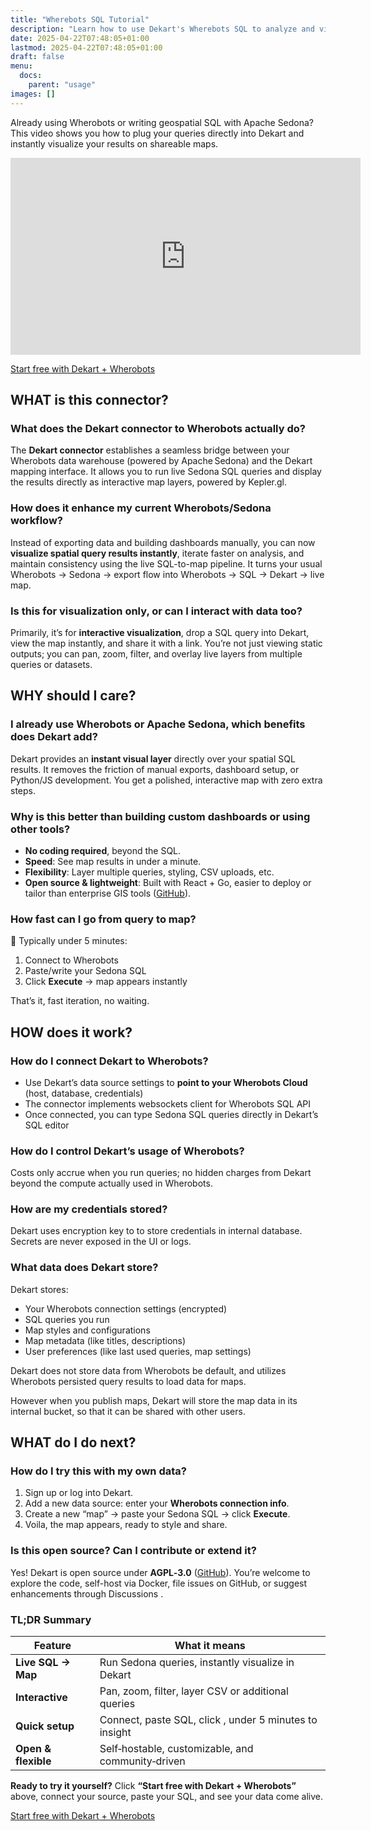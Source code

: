 ```yaml
---
title: "Wherebots SQL Tutorial"
description: "Learn how to use Dekart's Wherebots SQL to analyze and visualize geospatial data."
date: 2025-04-22T07:48:05+01:00
lastmod: 2025-04-22T07:48:05+01:00
draft: false
menu:
  docs:
    parent: "usage"
images: []
---
```


Already using Wherobots or writing geospatial SQL with Apache Sedona?
This video shows you how to plug your queries directly into Dekart and instantly visualize your results on shareable maps.

<p><iframe width="560" height="315" src="https://www.youtube.com/embed/RY9H76V_qVQ" frameborder="0" allow="accelerometer; autoplay; clipboard-write; encrypted-media; gyroscope; picture-in-picture" allowfullscreen></iframe></p>

<p><a class="btn btn-primary" target="_blank" href="https://cloud.dekart.xyz?ref=wherobots-tuttorial-top" role="button">Start free with Dekart + Wherobots</a></p>


## WHAT is this connector?

### What does the Dekart connector to Wherobots actually do?

The **Dekart connector** establishes a seamless bridge between your Wherobots data warehouse (powered by Apache Sedona) and the Dekart mapping interface. It allows you to run live Sedona SQL queries and display the results directly as interactive map layers, powered by Kepler.gl.

### How does it enhance my current Wherobots/Sedona workflow?

Instead of exporting data and building dashboards manually, you can now **visualize spatial query results instantly**, iterate faster on analysis, and maintain consistency using the live SQL-to-map pipeline. It turns your usual Wherobots → Sedona → export flow into Wherobots → SQL → Dekart → live map.

### Is this for visualization only, or can I interact with data too?

Primarily, it’s for **interactive visualization**, drop a SQL query into Dekart, view the map instantly, and share it with a link. You’re not just viewing static outputs; you can pan, zoom, filter, and overlay live layers from multiple queries or datasets.

## WHY should I care?

### I already use Wherobots or Apache Sedona, which benefits does Dekart add?

Dekart provides an **instant visual layer** directly over your spatial SQL results. It removes the friction of manual exports, dashboard setup, or Python/JS development. You get a polished, interactive map with zero extra steps.

### Why is this better than building custom dashboards or using other tools?

* **No coding required**, beyond the SQL.
* **Speed**: See map results in under a minute.
* **Flexibility**: Layer multiple queries, styling, CSV uploads, etc.
* **Open source & lightweight**: Built with React + Go, easier to deploy or tailor than enterprise GIS tools ([GitHub][1]).

### How fast can I go from query to map?

🎯 Typically under 5 minutes:

1. Connect to Wherobots
2. Paste/write your Sedona SQL
3. Click **Execute** → map appears instantly

That’s it, fast iteration, no waiting.

## HOW does it work?

### How do I connect Dekart to Wherobots?

* Use Dekart’s data source settings to **point to your Wherobots Cloud** (host, database, credentials)
* The connector implements websockets client for Wherobots SQL API
* Once connected, you can type Sedona SQL queries directly in Dekart’s SQL editor

### How do I control Dekart’s usage of Wherobots?

Costs only accrue when you run queries; no hidden charges from Dekart beyond the compute actually used in Wherobots.

### How are my credentials stored?

Dekart uses encryption key to to store credentials in internal database. Secrets are never exposed in the UI or logs.

### What data does Dekart store?
Dekart stores:
* Your Wherobots connection settings (encrypted)
* SQL queries you run
* Map styles and configurations
* Map metadata (like titles, descriptions)
* User preferences (like last used queries, map settings)

Dekart does not store data from Wherobots be default, and utilizes Wherobots persisted query results to load data for maps.

However when you publish maps, Dekart will store the map data in its internal bucket, so that it can be shared with other users.

## WHAT do I do next?

### How do I try this with my own data?

1. Sign up or log into Dekart.
2. Add a new data source: enter your **Wherobots connection info**.
3. Create a new “map” → paste your Sedona SQL → click **Execute**.
4. Voila, the map appears, ready to style and share.


### Is this open source? Can I contribute or extend it?

Yes! Dekart is open source under **AGPL‑3.0** ([GitHub][1]). You’re welcome to explore the code, self-host via Docker, file issues on GitHub, or suggest enhancements through Discussions .

### TL;DR Summary

| Feature             | What it means                                          |
| ------------------- | ------------------------------------------------------ |
| **Live SQL → Map**  | Run Sedona queries, instantly visualize in Dekart      |
| **Interactive**     | Pan, zoom, filter, layer CSV or additional queries     |
| **Quick setup**     | Connect, paste SQL, click ,  under 5 minutes to insight |
| **Open & flexible** | Self‑hostable, customizable, and community‑driven      |


**Ready to try it yourself?** Click **“Start free with Dekart + Wherobots”** above, connect your source, paste your SQL, and see your data come alive.

<p><a class="btn btn-primary" target="_blank" href="https://cloud.dekart.xyz?ref=wherobots-tuttorial-top" role="button">Start free with Dekart + Wherobots</a></p>


[1]: https://github.com/dekart-xyz/dekart? "dekart-xyz/dekart: Open-source backend for Kepler.gl - GitHub"
[2]: https://docs.wherobots.com/latest/tutorials/wherobotsdb/vector-data/vector-load/? "Load data from external storage - Wherobots Documentation"
[3]: https://wherobots.com/raster-data-analysis-spatial-sql-wherobots-apache-sedona/? "Raster Data Analysis With Spatial SQL And Apache Sedona"
[4]: https://dekart.xyz/docs/configuration/environment-variables/? "Environment Variables - Dekart"
[5]: https://wherobots.com/working-with-files-getting-started-with-wherobots-cloud-sedonadb-part-3/? "Working With Files – Getting Started With Wherobots Cloud Part 3"
